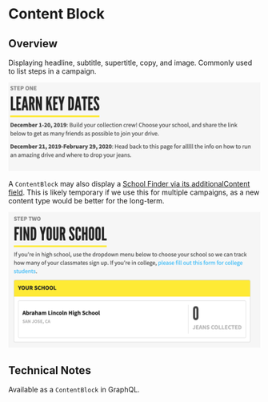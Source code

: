 # Content Block

## Overview

Displaying headline, subtitle, supertitle, copy, and image. Commonly used to list steps in a campaign.

![Example Content Block](../../.gitbook/assets/content-block-example.png)

A `ContentBlock` may also display a [School Finder via its additionalContent field](development/features/school-finder.md#usage-instructions). This is likely temporary if we use this for multiple campaigns, as a new content type would be better for the long-term.

![Example Content Block With School Finder](../../.gitbook/assets/content-block-school-finder-example.png)

## Technical Notes

Available as a `ContentBlock` in GraphQL.

